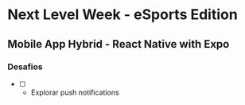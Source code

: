 # Next Level Week - eSports Edition 

## Mobile App Hybrid - React Native with Expo

### Desafios

- [ ] - Explorar push notifications